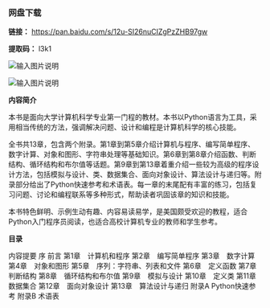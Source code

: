### 网盘下载

**链接：** https://pan.baidu.com/s/12u-SI26nuCIZgPzZHB97gw 

**提取码：** l3k1

![输入图片说明](https://images.gitee.com/uploads/images/2020/0826/100931_1409f598_7785827.jpeg "图怪兽_6019894cc394ad904689234b6cf6b4c7_99096.jpg")

![输入图片说明](https://images.gitee.com/uploads/images/2020/0709/185154_67a90b69_7785827.png "屏幕截图.png")

 **内容简介** 

本书是面向大学计算机科学专业第一门程的教材。本书以Python语言为工具，采用相当传统的方法，强调解决问题、设计和编程是计算机科学的核心技能。

全书共13章，包含两个附录。第1章到第5章介绍计算机与程序、编写简单程序、数字计算、对象和图形、字符串处理等基础知识。第6章到第8章介绍函数、判断结构、循环结构和布尔值等话题。第9章到第13章着重介绍一些较为高级的程序设计方法，包括模拟与设计、类、数据集合、面向对象设计、算法设计与递归等。附录部分给出了Python快速参考和术语表。每一章的末尾配有丰富的练习，包括复习问题、讨论和编程联系等多种形式，帮助读者巩固该章的知识和技能。

本书特色鲜明、示例生动有趣、内容易读易学，是美国颇受欢迎的教程，适合Python入门程序员阅读，也适合高校计算机专业的教师和学生参考。

 **目录** 

内容提要
序
前言
第1章　计算机和程序
第2章　编写简单程序
第3章　数字计算
第4章　对象和图形
第5章　序列：字符串、列表和文件
第6章　定义函数
第7章　判断结构
第8章　循环结构和布尔值
第9章　模拟与设计
第10章　定义类
第11章　数据集合
第12章　面向对象设计
第13章　算法设计与递归
附录A Python快速参考
附录B 术语表